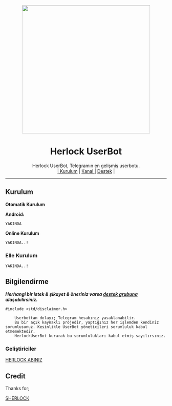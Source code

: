 <div align="center">
  <img src="https://i.hizliresim.com/q1foh9x.jpg" width="400" height="400">
  <h1> Herlock UserBot </h1>
</div>
<p align="center">
    Herlock UserBot, Telegramın en gelişmiş userbotu. 
    <br>
        <a href="https://github.com/herlockexe/HerlockUserBot#kurulum">| Kurulum</a> |
        <a href="https://t.me/HerlockUserBot">Kanal </a> |
        <a href="https://t.me/HerlockSupport">Destek</a> |
    <br>
</p>

----
## Kurulum
**Otomatik Kurulum**


**Android:** 

`YAKINDA`

**Online Kurulum**

`YAKINDA..!`

### Elle Kurulum 

`YAKINDA..!`

## Bilgilendirme
***Herhangi bir istek & şikayet & öneriniz varsa [destek grubuna](https://t.me/HerlockSupport) ulaşabilirsiniz.***

```
#include <std/disclaimer.h>

    Userbottan dolayı; Telegram hesabınız yasaklanabilir.
    Bu bir açık kaynaklı projedir, yaptığınız her işlemden kendiniz sorumlusunuz. Kesinlikle UserBot yöneticileri sorumluluk kabul etmemektedir.
    HerlockUserBot kurarak bu sorumlulukları kabul etmiş sayılırsınız.

```

### Geliştiriciler
  [HERLOCK ABINIZ](https://t.me/tht_herlock)

## Credit
Thanks for;

[SHERLOCK](https://github.com/sherlock-exe)


